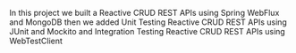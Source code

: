 In this project we built a Reactive CRUD REST APIs using Spring WebFlux and MongoDB
then we added Unit Testing Reactive CRUD REST APIs using JUnit and Mockito
and Integration Testing Reactive CRUD REST APIs using WebTestClient
